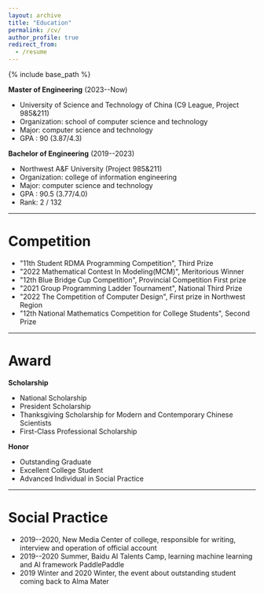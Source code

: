 ```yaml
---
layout: archive
title: "Education"
permalink: /cv/
author_profile: true
redirect_from:
  - /resume
---
```


{% include base_path %}

**Master of Engineering** (2023--Now)
* University of Science and Technology of China (C9 League, Project 985&211)
* Organization: school of computer science and technology
* Major: computer science and technology
* GPA : 90 (3.87/4.3)

**Bachelor of Engineering** (2019--2023)
* Northwest A&F University (Project 985&211)
* Organization: college of information engineering
* Major: computer science and technology
* GPA : 90.5 (3.77/4.0)
* Rank: 2 / 132

**************************************************

Competition
======
* "11th Student RDMA Programming Competition", Third Prize
* "2022 Mathematical Contest In Modeling(MCM)", Meritorious Winner
* "12th Blue Bridge Cup Competition", Provincial Competition First prize
* "2021 Group Programming Ladder Tournament", National Third Prize
* "2022 The Competition of Computer Design", First prize in Northwest Region
* "12th National Mathematics Competition for College Students", Second Prize


**************************************************

Award
======
**Scholarship**
* National Scholarship
* President Scholarship
* Thanksgiving Scholarship for Modern and Contemporary Chinese Scientists
* First-Class Professional Scholarship

**Honor**
* Outstanding Graduate
* Excellent College Student
* Advanced Individual in Social Practice


***********************************************************


Social Practice
======
* 2019--2020, New Media Center of college, responsible for writing, interview and operation of official account
* 2019--2020 Summer, Baidu AI Talents Camp, learning machine learning and AI framework PaddlePaddle
* 2019 Winter and 2020 Winter, the event about outstanding student coming back to Alma Mater